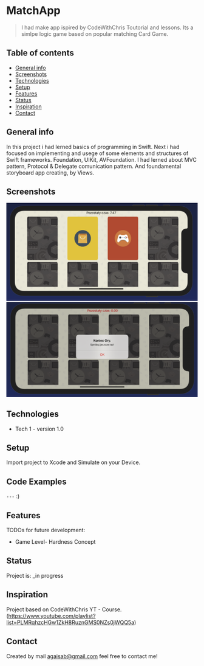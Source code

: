 # MatchApp

>  I had make app ispired by CodeWithChris Toutorial and lessons. 
Its a simlpe logic game based on popular matching Card Game. 


## Table of contents
* [General info](#general-info)
* [Screenshots](#screenshots)
* [Technologies](#technologies)
* [Setup](#setup)
* [Features](#features)
* [Status](#status)
* [Inspiration](#inspiration)
* [Contact](#contact)

## General info

In this project i had lerned basics of programming in Swift.
Next i had focused on implementing and usege of some elements and structures of Swift frameworks.
Foundation, UIKit, AVFoundation. 
I had lerned about MVC pattern, Protocol & Delegate comunication pattern.
And foundamental storyboard app creating, by Views. 

## Screenshots
![Example Screenshot1](./Screenshots/matchApp_screenshot1.png)
![Example Screenshot1](./Screenshots/matchApp_screenshot2.png)

## Technologies
* Tech 1 - version 1.0

## Setup
Import project to Xcode and Simulate on your Device. 

## Code Examples
`---` :)

## Features
TODOs for future development:
* Game Level- Hardness Concept

## Status
Project is: _in progress

## Inspiration
Project based on CodeWithChris YT - Course. 
(https://www.youtube.com/playlist?list=PLMRqhzcHGw1ZkH8RuznGMS0NZs0jWQQ5a)

## Contact
Created by mail agaisab@gmail.com feel free to contact me!
